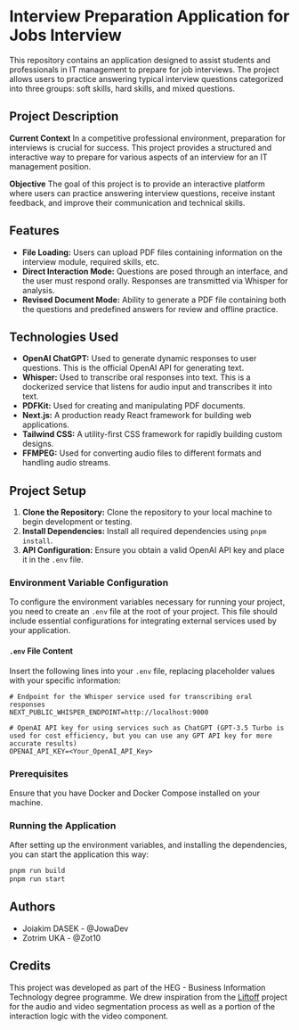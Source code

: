 # Interview Preparation Application for Jobs Interview

This repository contains an application designed to assist students and professionals in IT management to prepare for
job interviews. The project allows users to practice answering typical interview questions categorized into three
groups: soft skills, hard skills, and mixed questions.

## Project Description

**Current Context**
In a competitive professional environment, preparation for interviews is crucial for success. This project provides a
structured and interactive way to prepare for various aspects of an interview for an IT management position.

**Objective**
The goal of this project is to provide an interactive platform where users can practice answering interview questions,
receive instant feedback, and improve their communication and technical skills.

## Features

- **File Loading:** Users can upload PDF files containing information on the interview module, required skills, etc.
- **Direct Interaction Mode:** Questions are posed through an interface, and the user must respond orally. Responses are
  transmitted via Whisper for analysis.
- **Revised Document Mode:** Ability to generate a PDF file containing both the questions and predefined answers for
  review and offline practice.

## Technologies Used

- **OpenAI ChatGPT:** Used to generate dynamic responses to user questions. This is the official OpenAI API for
  generating text.
- **Whisper:** Used to transcribe oral responses into text. This is a dockerized service that listens for audio input
  and transcribes it into text.
- **PDFKit:** Used for creating and manipulating PDF documents.
- **Next.js:** A production ready React framework for building web applications.
- **Tailwind CSS:** A utility-first CSS framework for rapidly building custom designs.
- **FFMPEG:** Used for converting audio files to different formats and handling audio streams.

## Project Setup

1. **Clone the Repository:** Clone the repository to your local machine to begin development or testing.
2. **Install Dependencies:** Install all required dependencies using `pnpm install`.
3. **API Configuration:** Ensure you obtain a valid OpenAI API key and place it in the `.env` file.

### Environment Variable Configuration

To configure the environment variables necessary for running your project, you need to create an `.env` file at the root
of your project. This file should include essential configurations for integrating external services used by your
application.

#### `.env` File Content

Insert the following lines into your `.env` file, replacing placeholder values with your specific information:

```plaintext
# Endpoint for the Whisper service used for transcribing oral responses
NEXT_PUBLIC_WHISPER_ENDPOINT=http://localhost:9000

# OpenAI API key for using services such as ChatGPT (GPT-3.5 Turbo is used for cost efficiency, but you can use any GPT API key for more accurate results)
OPENAI_API_KEY=<Your_OpenAI_API_Key>
```

### Prerequisites

Ensure that you have Docker and Docker Compose installed on your machine.

### Running the Application

After setting up the environment variables, and installing the dependencies, you can start the application this way:

```bash
pnpm run build
pnpm run start
```

## Authors

- Joiakim DASEK - @JowaDev
- Zotrim UKA - @Zot10

## Credits

This project was developed as part of the HEG - Business Information Technology degree programme.
We drew inspiration from the [Liftoff](https://github.com/Tameyer41/liftoff) project for the audio and video
segmentation process as well as a portion of the
interaction logic with the video component.
